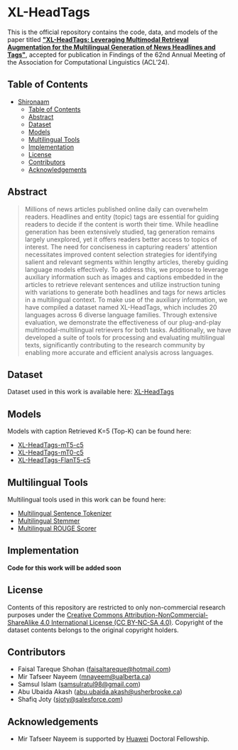 # XL-HeadTags

This is the official repository contains the code, data, and models of the paper titled [**"XL-HeadTags: Leveraging Multimodal Retrieval Augmentation for the Multilingual Generation of News Headlines and Tags"**](https://arxiv.org/abs/2406.03776), accepted for publication in Findings of the 62nd Annual Meeting of the Association for Computational Linguistics (ACL’24).

## Table of Contents

- [Shironaam](#shironaam)
  - [Table of Contents](#table-of-contents)
  - [Abstract](#abstract)
  - [Dataset](#dataset)
  - [Models](#Models)
  - [Multilingual Tools](#multilingual-tools)
  - [Implementation](#implementation)
  - [License](#license)
  - [Contributors](#contributors)
  - [Acknowledgements](#acknowledgements)

## Abstract
> Millions of news articles published online daily can overwhelm readers. Headlines and entity (topic) tags are essential for guiding readers to decide if the content is worth their time. While headline generation has been extensively studied, tag generation remains largely unexplored, yet it offers readers better access to topics of interest. The need for conciseness in capturing readers' attention necessitates improved content selection strategies for identifying salient and relevant segments within lengthy articles, thereby guiding language models effectively. To address this, we propose to leverage auxiliary information such as images and captions embedded in the articles to retrieve relevant sentences and utilize instruction tuning with variations to generate both headlines and tags for news articles in a multilingual context. To make use of the auxiliary information, we have compiled a dataset named XL-HeadTags, which includes 20 languages across 6 diverse language families. Through extensive evaluation, we demonstrate the effectiveness of our plug-and-play multimodal-multilingual retrievers for both tasks. Additionally, we have developed a suite of tools for processing and evaluating multilingual texts, significantly contributing to the research community by enabling more accurate and efficient analysis across languages.

## Dataset
Dataset used in this work is available here: [XL-HeadTags](https://huggingface.co/datasets/faisaltareque/XL-HeadTags)

## Models
Models with caption Retrieved K=5 (Top-K) can be found here:
- [XL-HeadTags-mT5-c5](https://huggingface.co/faisaltareque/XL-HeadTags-mT5-c5)
- [XL-HeadTags-mT0-c5](https://huggingface.co/faisaltareque/XL-HeadTags-mT0-c5)
- [XL-HeadTags-FlanT5-c5](https://huggingface.co/faisaltareque/XL-HeadTags-FlanT5-c5)

## Multilingual Tools
Multilingual tools used in this work can be found here:
- [Multilingual Sentence Tokenizer](https://github.com/faisaltareque/Multilingual-Sentence-Tokenizer)
- [Multilingual Stemmer](https://github.com/faisaltareque/Multilingual-Stemmer)
- [Multilingual ROUGE Scorer](https://github.com/faisaltareque/Multilingual-Rouge-Scorer/tree/main)

## Implementation
**Code for this work will be added soon**

## License
Contents of this repository are restricted to only non-commercial research purposes under the [Creative Commons Attribution-NonCommercial-ShareAlike 4.0 International License (CC BY-NC-SA 4.0)](https://creativecommons.org/licenses/by-nc-sa/4.0/). Copyright of the dataset contents belongs to the original copyright holders.

## Contributors
- Faisal Tareque Shohan (faisaltareque@hotmail.com)
- Mir Tafseer Nayeem (mnayeem@ualberta.ca)
- Samsul Islam (samsulratul98@gmail.com)
- Abu Ubaida Akash (abu.ubaida.akash@usherbrooke.ca)
- Shafiq Joty (sjoty@salesforce.com)

## Acknowledgements
- Mir Tafseer Nayeem is supported by [Huawei](https://digitalpower.huawei.com/en/) Doctoral Fellowship.